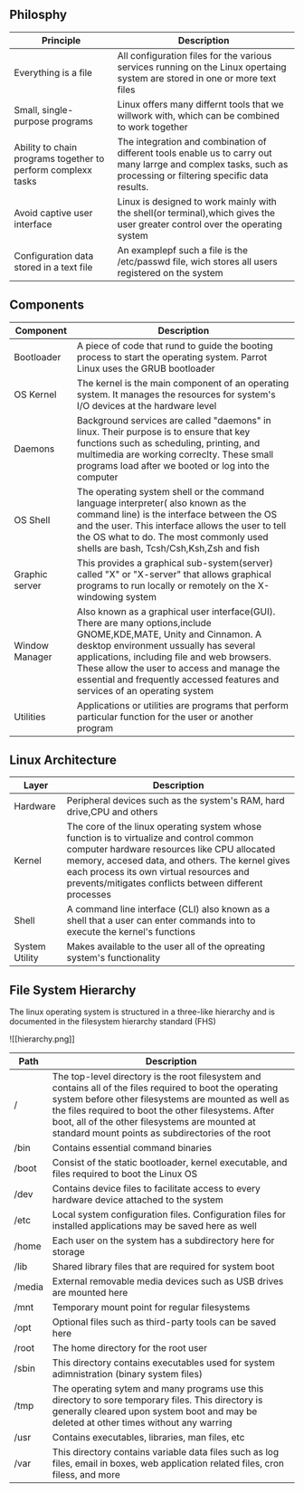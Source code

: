## Philosphy 
|Principle|Description|
|-|-|
|Everything is a file|All configuration files for the various services running on the Linux opertaing system are stored in one or more text files|
|Small, single-purpose programs|Linux offers many differnt tools that we willwork with, which can be combined to work together|
|Ability to chain programs together to perform complexx tasks|The integration and combination of different tools enable us to carry out many larrge and complex tasks, such as processing or filtering specific data results.|
|Avoid captive user interface|Linux is designed to work mainly with the shell(or terminal),which gives the user greater control over the operating system|
|Configuration data stored in a text file|An examplepf such a file is the /etc/passwd file, wich stores all users registered on the system|

## Components
|Component|Description|
|---|---|
|Bootloader|A piece of code that rund to guide the booting process to start the operating system. Parrot Linux uses the GRUB bootloader|
|OS Kernel| The kernel is the main component of an operating system. It manages the resources for system's I/O devices at the hardware level
|Daemons|Background services are called "daemons" in linux. Their purpose is to ensure that key functions such as scheduling, printing, and multimedia are working correclty. These small programs load after we booted or log into the computer|
|OS Shell|The operating system shell or the command language interpreter( also known as the command line) is the interface between the OS and the user. This interface allows the user to tell the OS what to do. The most commonly used shells are bash, Tcsh/Csh,Ksh,Zsh and fish|
|Graphic server|This provides a graphical sub-system(server) called "X" or "X-server" that allows graphical programs to run locally or remotely on the X-windowing system|
|Window Manager|Also known as a graphical user interface(GUI). There are many options,include GNOME,KDE,MATE, Unity and Cinnamon. A desktop environment ussually has several applications, including file and web browsers. These allow the user to access and manage the essential and frequently accessed features and services of an operating system|
|Utilities|Applications or utilities are programs that perform particular function for the user or another program|

## Linux Architecture 
|Layer|Description|
|-|-|
|Hardware|Peripheral devices such as the system's RAM, hard drive,CPU and others|
|Kernel|The core of the linux operating system whose function is to virtualize and control common computer hardware resources like CPU allocated memory, accesed data, and others. The kernel gives each process its own virtual resources and prevents/mitigates conflicts between different processes|
|Shell|A command line interface (CLI) also known as a shell that a user can enter commands into to execute the kernel's functions|
|System Utility|Makes available to the user all of the opreating system's functionality|
## File System Hierarchy 
The linux operating system is structured in a three-like hierarchy and is documented in the filesystem hierarchy standard (FHS)

![[hierarchy.png]]


|Path|Description|
|-|-|
|/|The top-level directory is the root filesystem and contains all of the files required to boot the operating system before other filesystems are mounted as well as the files required to boot the other filesystems. After boot, all of the other filesystems are mounted at standard mount points as subdirectories of the root|
|/bin|Contains essential command binaries|
|/boot|Consist of the static bootloader, kernel executable, and files required to boot the Linux OS|
|/dev|Contains device files to facilitate access to every hardware device attached to the system|
|/etc|Local system configuration files. Configuration files for installed applications may be saved here as well|
|/home|Each user on the system has a subdirectory here for storage|
|/lib|Shared library files that are required for system boot|
|/media|External removable media devices such as USB drives are mounted here|
|/mnt|Temporary mount point for regular filesystems|
|/opt|Optional files such as third-party tools can be saved here|
|/root|The home directory for the root user|
|/sbin|This directory contains executables used for system adimnistration (binary system files)|
|/tmp|The operating sytem and many programs use this directory to sore temporary files. This directory is generally cleared upon system boot and may be deleted at other times without any warring|
|/usr|Contains executables, libraries, man files, etc
|/var| This directory contains variable data files such as log files, email in boxes, web application related files, cron filess, and more|


